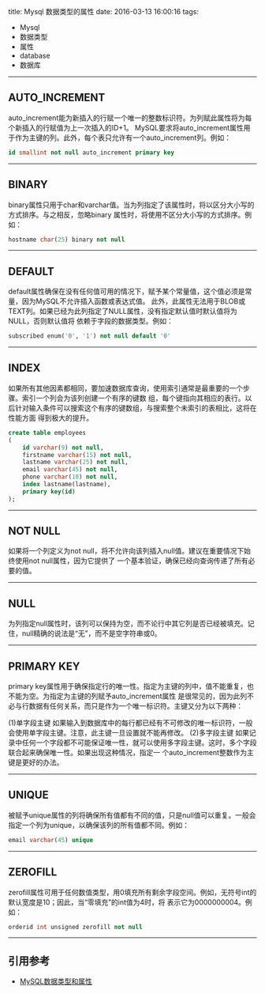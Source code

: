 title: Mysql 数据类型的属性
date: 2016-03-13 16:00:16
tags:
- Mysql
- 数据类型
- 属性
- database
- 数据库

---

## AUTO_INCREMENT
auto_increment能为新插入的行赋一个唯一的整数标识符。为列赋此属性将为每个新插入的行赋值为上一次插入的ID+1。
MySQL要求将auto_increment属性用于作为主键的列。此外，每个表只允许有一个auto_increment列。例如：

``` SQL
id smallint not null auto_increment primary key
```

---

## BINARY
binary属性只用于char和varchar值。当为列指定了该属性时，将以区分大小写的方式排序。与之相反，忽略binary
属性时，将使用不区分大小写的方式排序。例如：

``` SQL
hostname char(25) binary not null
```

---

## DEFAULT
default属性确保在没有任何值可用的情况下，赋予某个常量值，这个值必须是常量，因为MySQL不允许插入函数或表达式值。
此外，此属性无法用于BLOB或TEXT列。如果已经为此列指定了NULL属性，没有指定默认值时默认值将为NULL，否则默认值将
依赖于字段的数据类型。例如：

``` SQL
subscribed enum('0', '1') not null default '0'
```

---

## INDEX
如果所有其他因素都相同，要加速数据库查询，使用索引通常是最重要的一个步骤。索引一个列会为该列创建一个有序的键数
组，每个键指向其相应的表行。以后针对输入条件可以搜索这个有序的键数组，与搜索整个未索引的表相比，这将在性能方面
得到极大的提升。

``` SQL
create table employees
(
    id varchar(9) not null,
    firstname varchar(15) not null,
    lastname varchar(25) not null,
    email varchar(45) not null,
    phone varchar(10) not null,
    index lastname(lastname),
    primary key(id)
);
```

---

## NOT NULL
如果将一个列定义为not null，将不允许向该列插入null值。建议在重要情况下始终使用not null属性，因为它提供了
一个基本验证，确保已经向查询传递了所有必要的值。

---

## NULL
为列指定null属性时，该列可以保持为空，而不论行中其它列是否已经被填充。记住，null精确的说法是“无”，而不是空字符串或0。

---

## PRIMARY KEY
primary key属性用于确保指定行的唯一性。指定为主键的列中，值不能重复，也不能为空。为指定为主键的列赋予auto_increment属性
是很常见的，因为此列不必与行数据有任何关系，而只是作为一个唯一标识符。主键又分为以下两种：

(1)单字段主键
如果输入到数据库中的每行都已经有不可修改的唯一标识符，一般会使用单字段主键。注意，此主键一旦设置就不能再修改。
(2)多字段主键
如果记录中任何一个字段都不可能保证唯一性，就可以使用多字段主键。这时，多个字段联合起来确保唯一性。如果出现这种情况，指定一
个auto_increment整数作为主键是更好的办法。

---

## UNIQUE
被赋予unique属性的列将确保所有值都有不同的值，只是null值可以重复。一般会指定一个列为unique，以确保该列的所有值都不同。例如：

``` SQL
email varchar(45) unique
```

---

## ZEROFILL
zerofill属性可用于任何数值类型，用0填充所有剩余字段空间。例如，无符号int的默认宽度是10；因此，当“零填充”的int值为4时，将
表示它为0000000004。例如：

``` SQL
orderid int unsigned zerofill not null
```

---

## 引用参考

 - [MySQL数据类型和属性](http://www.jellythink.com/archives/642)
